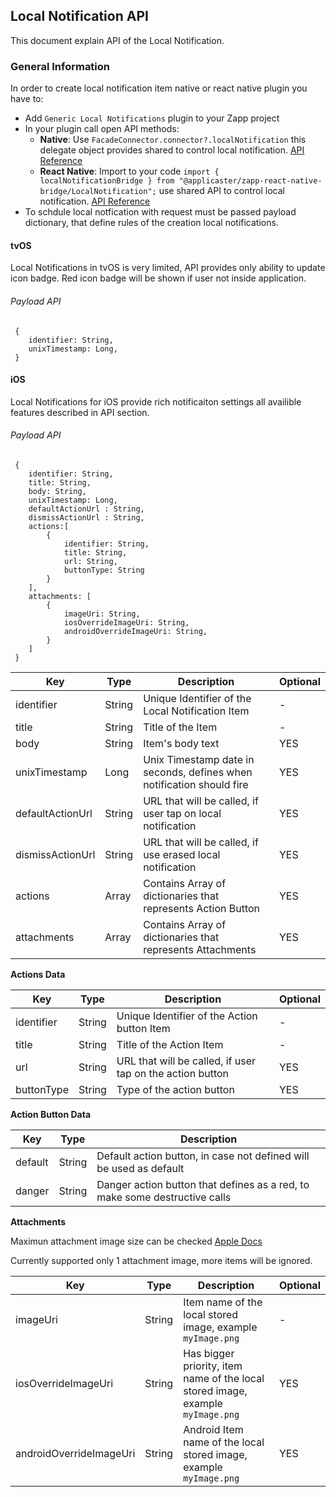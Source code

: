 ## Local Notification API

This document explain API of the Local Notification.

### General Information

In order to create local notification item  native or react native plugin you have to:

* Add `Generic Local Notifications` plugin to your Zapp project
* In your plugin call open API methods:
	* __Native__: Use `FacadeConnector.connector?.localNotification` this delegate object provides shared to control local notification.
[API Reference](https://github.com/applicaster/AppleApplicasterFrameworks/blob/master/Frameworks/ZappCore/Files/Universal/FacadeConnector/Protocols/FacadeConnectorLocalNotificationProtocol.swift)
	* __React Native__: Import to your code `import { localNotificationBridge } from "@applicaster/zapp-react-native-bridge/LocalNotification";` use shared API to control local notification.
[API Reference](https://github.com/applicaster/QuickBrick/blob/master/packages/zapp-react-native-bridge/LocalNotification/index.js)
* To schdule local notfication with request must be passed payload dictionary, that define rules of the creation local notifications.

#### tvOS

Local Notifications in tvOS is very limited, API provides only ability to update icon badge.
Red icon badge will be shown if user not inside application.

###### Payload API

```
 {
    identifier: String,
    unixTimestamp: Long,
 }
```

#### iOS

Local Notifications for iOS provide rich notificaiton settings all availible features described in API section.

###### Payload API

```
 {
    identifier: String,
    title: String,
    body: String,
    unixTimestamp: Long,
    defaultActionUrl : String,
    dismissActionUrl : String,
    actions:[
        {
            identifier: String,
            title: String,
            url: String,
            buttonType: String
        }
    ],
    attachments: [
        {
            imageUri: String,
            iosOverrideImageUri: String,
            androidOverrideImageUri: String,
        }
    ]
 }
```

| Key | Type | Description | Optional
|--------|--------|--------|--------|
|identifier|String|Unique Identifier of the Local Notification Item|-|
|title|String|Title of the Item|-|
|body|String|Item's body text|YES|
|unixTimestamp|Long|Unix Timestamp date in seconds, defines when notification should fire|YES|
|defaultActionUrl|String|URL that will be called, if user tap on local notification|YES|
|dismissActionUrl|String|URL that will be called, if use erased local notification|YES|
|actions|Array|Contains Array of dictionaries that represents Action Button|YES|
|attachments|Array|Contains Array of dictionaries that represents Attachments|YES|

__Actions Data__

| Key | Type | Description | Optional
|--------|--------|--------|--------|
|identifier|String|Unique Identifier of the Action button Item|-|
|title|String|Title of the Action Item|-|
|url|String|URL that will be called, if user tap on the action button|YES|
|buttonType|String|Type of the action button|YES||-|

__Action Button Data__

| Key | Type | Description |
|--------|--------|--------|
|default|String|Default action button, in case not defined will be used as default|
|danger|String|Danger action button that defines as a red, to make some destructive calls|

__Attachments__

Maximun attachment image size can be checked [Apple Docs](https://developer.apple.com/documentation/usernotifications/unnotificationattachment)

Currently supported only 1 attachment image, more items will be ignored.

| Key | Type | Description | Optional
|--------|--------|--------|--------|
|imageUri|String|Item name of the local stored image, example `myImage.png`|-|
|iosOverrideImageUri|String|Has bigger priority, item name of the local stored image, example `myImage.png`|YES|
|androidOverrideImageUri|String|Android Item name of the local stored image, example `myImage.png`|YES|
